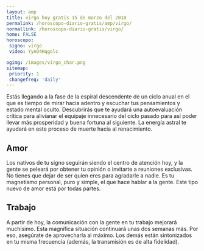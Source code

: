 ```yaml
---
layout: amp
title: virgo hoy gratis 15 de marzo del 2018 
permalink: /horoscopo-diario-gratis/amp/virgo/
normallink: /horoscopo-diario-gratis/virgo/
home: FALSE
horoscopo:
 signo: virgo
 video: YyAO4Hqgolc

ogimg: /images/virgo_char.png
sitemap:
 priority: 1
 changefreq: 'daily'
---
```



Estás llegando a la fase de la espiral descendente de un ciclo anual en el que es tiempo de mirar hacia adentro y escuchar tus pensamientos y estado mental oculto. Descubrirás que te ayudará una autoevaluación crítica para alivianar el equipaje innecesario del ciclo pasado para así poder llevar más prosperidad y buena fortuna al siguiente. La energía astral te ayudará en este proceso de muerte hacia al renacimiento.

## Amor

Los nativos de tu signo seguirán siendo el centro de atención hoy, y la gente se peleará por obtener tu opinión o invitarte a reuniones exclusivas. No tienes que dejar de ser quien eres para agradarle a nadie. Es tu magnetismo personal, puro y simple, el que hace hablar a la gente. Este tipo nuevo de amor está por todas partes.

## Trabajo

A partir de hoy, la comunicación con la gente en tu trabajo mejorará muchísimo. Esta magnífica situación continuará unas dos semanas más. Por eso, asegúrate de aprovecharla al máximo. Los demás están sintonizados en tu misma frecuencia (además, la transmisión es de alta fidelidad).